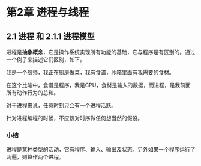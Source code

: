 # 第2章 进程与线程

## 2.1 进程 和 2.1.1 进程模型
进程是**抽象概念**，它是操作系统实现所有功能的基础，它与程序是有区别的。通过一个例子来描述它们区别，如下。

我是一个厨师，我正在厨房做菜，我有食谱，冰箱里面有我需要的食材。

在这个比喻中，食谱是程序，我是CPU，食材是输入的数据，而进程，是我前面所有动作行为的总和。

对于进程来说，任意时刻只会有一个进程活跃。

针对进程编程的时候，不应该对时序做任何想当然的假设。

### 小结
进程是某种类型的活动，它有程序、输入、输出及状态。另外如果一个程序运行了两遍，则算作两个进程。
